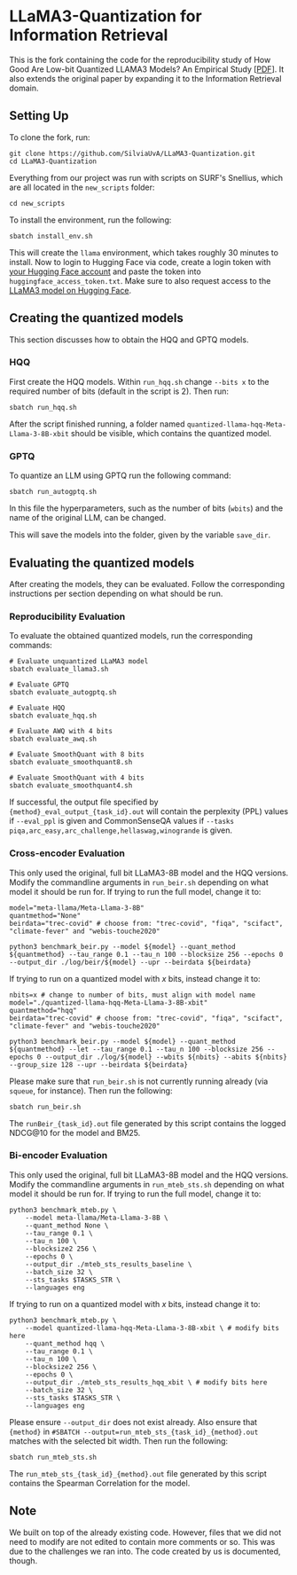 # LLaMA3-Quantization for Information Retrieval

This is the fork containing the code for the reproducibility study of How Good Are Low-bit Quantized LLAMA3 Models?
An Empirical Study [[PDF](https://arxiv.org/abs/2404.14047)]. It also extends the original paper by expanding it to the Information Retrieval domain.

## Setting Up
To clone the fork, run:
```shell
git clone https://github.com/SilviaUvA/LLaMA3-Quantization.git
cd LLaMA3-Quantization
```
Everything from our project was run with scripts on SURF's Snellius, which are all located in the `new_scripts` folder:
```shell
cd new_scripts
```
To install the environment, run the following:
```shell
sbatch install_env.sh
```
This will create the `llama` environment, which takes roughly 30 minutes to install.
Now to login to Hugging Face via code, create a login token with [your Hugging Face account](https://huggingface.co/docs/hub/security-tokens) and paste the token into `huggingface_access_token.txt`. Make sure to also request access to the [LLaMA3 model on Hugging Face](https://huggingface.co/meta-llama/Meta-Llama-3-8B).

## Creating the quantized models
This section discusses how to obtain the HQQ and GPTQ models.

### HQQ
First create the HQQ models. Within `run_hqq.sh` change `--bits x` to the required number of bits (default in the script is 2). Then run:
```shell
sbatch run_hqq.sh
```
After the script finished running, a folder named `quantized-llama-hqq-Meta-Llama-3-8B-xbit` should be visible, which contains the quantized model.

### GPTQ
To quantize an LLM using GPTQ run the following command:
```shell
sbatch run_autogptq.sh
```

In this file the hyperparameters, such as the number of bits (`wbits`) and the name of the original LLM, can be changed.

This will save the models into the folder, given by the variable `save_dir`.

## Evaluating the quantized models
After creating the models, they can be evaluated. Follow the corresponding instructions per section depending on what should be run.

### Reproducibility Evaluation
To evaluate the obtained quantized models, run the corresponding commands:

```shell
# Evaluate unquantized LLaMA3 model
sbatch evaluate_llama3.sh

# Evaluate GPTQ
sbatch evaluate_autogptq.sh

# Evaluate HQQ
sbatch evaluate_hqq.sh

# Evaluate AWQ with 4 bits
sbatch evaluate_awq.sh

# Evaluate SmoothQuant with 8 bits
sbatch evaluate_smoothquant8.sh

# Evaluate SmoothQuant with 4 bits
sbatch evaluate_smoothquant4.sh
```

If successful, the output file specified by `{method}_eval_output_{task_id}.out` will contain the perplexity (PPL) values if `--eval_ppl` is given and CommonSenseQA values if `--tasks piqa,arc_easy,arc_challenge,hellaswag,winogrande` is given.

### Cross-encoder Evaluation
This only used the original, full bit LLaMA3-8B model and the HQQ versions.
Modify the commandline arguments in `run_beir.sh` depending on what model it should be run for. If trying to run the full model, change it to:
```shell
model="meta-llama/Meta-Llama-3-8B"
quantmethod="None"
beirdata="trec-covid" # choose from: "trec-covid", "fiqa", "scifact", "climate-fever" and "webis-touche2020"

python3 benchmark_beir.py --model ${model} --quant_method ${quantmethod} --tau_range 0.1 --tau_n 100 --blocksize 256 --epochs 0 --output_dir ./log/beir/${model} --upr --beirdata ${beirdata}
```

If trying to run on a quantized model with _x_ bits, instead change it to:
```shell
nbits=x # change to number of bits, must align with model name
model="./quantized-llama-hqq-Meta-Llama-3-8B-xbit"
quantmethod="hqq"
beirdata="trec-covid" # choose from: "trec-covid", "fiqa", "scifact", "climate-fever" and "webis-touche2020"

python3 benchmark_beir.py --model ${model} --quant_method ${quantmethod} --let --tau_range 0.1 --tau_n 100 --blocksize 256 --epochs 0 --output_dir ./log/${model} --wbits ${nbits} --abits ${nbits} --group_size 128 --upr --beirdata ${beirdata}
```

Please make sure that `run_beir.sh` is not currently running already (via `squeue`, for instance). Then run the following:
```shell
sbatch run_beir.sh
```
The `runBeir_{task_id}.out` file generated by this script contains the logged NDCG@10 for the model and BM25.

### Bi-encoder Evaluation
This only used the original, full bit LLaMA3-8B model and the HQQ versions.
Modify the commandline arguments in `run_mteb_sts.sh` depending on what model it should be run for. If trying to run the full model, change it to:
```shell
python3 benchmark_mteb.py \
    --model meta-llama/Meta-Llama-3-8B \
    --quant_method None \
    --tau_range 0.1 \
    --tau_n 100 \
    --blocksize2 256 \
    --epochs 0 \
    --output_dir ./mteb_sts_results_baseline \
    --batch_size 32 \
    --sts_tasks $TASKS_STR \
    --languages eng
```

If trying to run on a quantized model with _x_ bits, instead change it to:
```shell
python3 benchmark_mteb.py \
    --model quantized-llama-hqq-Meta-Llama-3-8B-xbit \ # modify bits here
    --quant_method hqq \
    --tau_range 0.1 \
    --tau_n 100 \
    --blocksize2 256 \
    --epochs 0 \
    --output_dir ./mteb_sts_results_hqq_xbit \ # modify bits here
    --batch_size 32 \
    --sts_tasks $TASKS_STR \
    --languages eng
```
Please ensure `--output_dir` does not exist already. Also ensure that `{method}` in `#SBATCH --output=run_mteb_sts_{task_id}_{method}.out` matches with the selected bit width.
Then run the following:
```shell
sbatch run_mteb_sts.sh
```
The `run_mteb_sts_{task_id}_{method}.out` file generated by this script contains the Spearman Correlation for the model. 


## Note
We built on top of the already existing code. However, files that we did not need to modify are not edited to contain more comments or so. This was due to the challenges we ran into. The code created by us is documented, though.
